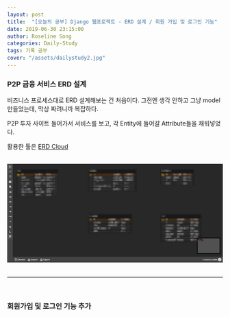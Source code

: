 ```yaml
---
layout: post
title:  "[오늘의 공부] Django 웹프로젝트 - ERD 설계 / 회원 가입 및 로그인 기능"
date: 2019-06-30 23:15:00
author: Roseline Song
categories: Daily-Study
tags: 기록 공부
cover: "/assets/dailystudy2.jpg"
---
```



### P2P 금융 서비스 ERD 설계

비즈니스 프로세스대로 ERD 설계해보는 건 처음이다.  그전엔 생각 안하고 그냥 model 만들었는데, 막상 짜려니까 복잡하다. 

P2P 투자 사이트 들어가서 서비스를 보고, 각 Entity에 들어갈 Attribute들을 채워넣었다. 

활용한 툴은 [ERD Cloud](https://www.erdcloud.com/)


<br>

<img src="/assets/images/190630.png">

<br>
<br>

<hr>

<br>

### 회원가입 및 로그인 기능 추가 

<br>
<br>
